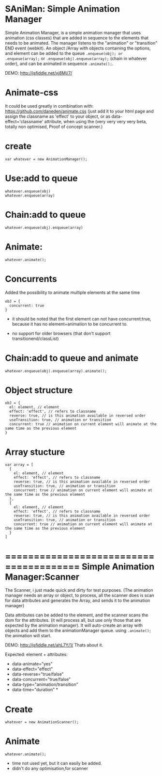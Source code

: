 SAniMan: Simple Animation Manager
===
Simple Animation Manager, is a simple animation manager that uses animation (css classes) that are added in sequence to the elements that needs to be animated. The manager listens to the "animation" or "transition" END event (webkit). 
An object /Array with objects containing the options, and element can be added to the queue ```.enqueue(obj); or .enqueue(array);``` or ```.enqueue(obj).enqueue(array);``` (chain in whatever order), and can be animated in sequence  ```.animate();```.

DEMO: http://jsfiddle.net/xj8Mj/7/

Animate-css
===
It could be used greatly in combination with:
https://github.com/daneden/animate.css (just add it to your html page and assign the classname as 'effect' to your object, or as data-effect='classname' attribute, when using the (very very very very beta, totally non optimised, Proof of concept scanner.)



create
===
```
var whatever = new AnimationManager();
```

Use:add to queue
===
```
whatever.enqueue(obj)
whatever.enqueue(array)
```


Chain:add to queue
===
```
whatever.enqueue(obj).enqueue(array)
```

Animate:
===
```
whatever.animate(); 
```

Concurrents
===
Added the possibility to animate multiple elements at the same time
```
obJ = {
  concurrent: true
}
```
* it should be noted that the first element can not have concurrent:true, because it has no element+animation to be concurrent to.

* no support for older browsers (that don't support transitionend/classList)


Chain:add to queue and animate
===
```
whatever.enqueue(obj).enqueue(array).animate();
```

Object structure 
===
```
obJ = {
  el: element, // element 
  effect: 'effect', // refers to classname
  reverse: true, // is this animation available in reversed order
  useTransition: true, // animation or transition
  concurrent: true // animation on current element will animate at the same time as the previous element
}
```


Array stucture
===
```
var array = [
  {
    el: element, // element 
    effect: 'effect', // refers to classname
    reverse: true, // is this animation available in reversed order
    useTransition: true, // animation or transition
    concurrent: true // animation on current element will animate at the same time as the previous element
  },
  {
    el: element, // element 
    effect: 'effect', // refers to classname
    reverse: true, // is this animation available in reversed order
    useTransition: true, // animation or transition
    concurrent: true // animation on current element will animate at the same time as the previous element
  }
]
```



=======================================
Simple Animation Manager:Scanner
=======================================

The Scanner, i just made quick and dirty for test purposes. (The animation manager needs an array or object, to process, all the scanner does is scan for data attributes and generates the Array, and sends it to the animation manager)

Data attributes can be added to the element, and the scanner scans the dom for the attributes. (it will process all, but use only those that are expected by the animation manager). It will auto-create an array with objects and add them to the animationManager queue. using ``` .animate(); ``` the animation will start.


DEMO: http://jsfiddle.net/ahL7Y/1/
Thats about it.

Expected: 
element + attributes:		

- data-animate="yes" 
- data-effect="effect"
- data-reverse="true/false"
- data-concurrent="true/false"
- data-type="animation/transition"
- data-time="duration" *

Create
===
```
whatever = new AnimationScanner();
```

Animate
===
```
whatever.animate();
```

* time not used yet, but it can easily be added.
* didn't do any optimisation,for scanner
